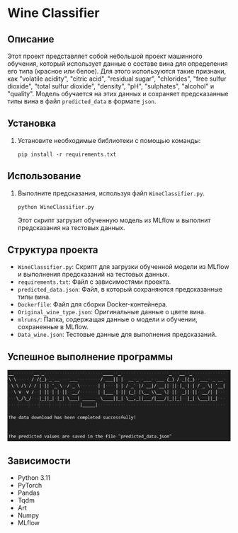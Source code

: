 # Wine Classifier

## Описание
Этот проект представляет собой небольшой проект машинного обучения, который использует данные о составе вина для определения его типа (красное или белое). Для этого используются такие признаки, как "volatile acidity", "citric acid", "residual sugar", "chlorides", "free sulfur dioxide", "total sulfur dioxide", "density", "pH", "sulphates", "alcohol" и "quality". Модель обучается на этих данных и сохраняет предсказанные типы вина в файл `predicted_data` в формате `json`.

## Установка
1. Установите необходимые библиотеки с помощью команды:
    ```
    pip install -r requirements.txt
    ```

## Использование
1. Выполните предсказания, используя файл `WineClassifier.py`.
    ```
    python WineClassifier.py
    ```
   Этот скрипт загрузит обученную модель из MLflow и выполнит предсказания на тестовых данных.


## Структура проекта
- `WineClassifier.py`: Скрипт для загрузки обученной модели из MLflow и выполнения предсказаний на тестовых данных.
- `requirements.txt`: Файл с зависимостями проекта.
- `predicted_data.json`: Файл, в который сохраняются предсказанные типы вина.
- `Dockerfile`: Файл для сборки Docker-контейнера.
- `Original_wine_type.json`: Оригинальные данные о цвете вина.
- `mlruns/`: Папка, содержащая данные о модели и обучении, сохраненные в MLflow.
- `Data_wine.json`: Тестовые данные для выполнения предсказаний.

## Успешное выполнение программы
![Output](https://github.com/novoselov-ie/wine_type/blob/main/img/Example.png)


## Зависимости
- Python 3.11
- PyTorch
- Pandas
- Tqdm
- Art
- Numpy
- MLflow
